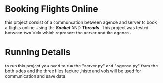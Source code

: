 # Booking Flights Online
this project consist of a communcation between agence and server to book a flights online Using the ***Socket*** AND ***Threads***.
This project was tested between two VMs which represent the server and the agence .

# Running Details 

to run this project you need to run the "server.py"  and "agence.py" from the both sides 
and the three files facture ,histo and vols will be used for communication and save data.
